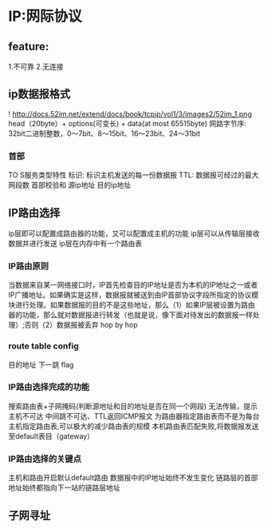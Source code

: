 # IP:网际协议
## feature:
1.不可靠
2.无连接
## ip数据报格式
! http://docs.52im.net/extend/docs/book/tcpip/vol1/3/images2/52im_1.png
head（20byte）+ options(可变长) + data(at most 65515byte)
网路字节序: 32bit二进制整数，0～7bit、8～15bit、16～23bit、24～31bit
### 首部
TO S服务类型特性
标识: 标识主机发送的每一份数据报
TTL: 数据报可经过的最大网段数
首部校验和
源ip地址
目的ip地址
## IP路由选择
ip层即可以配置成路由器的功能，又可以配置成主机的功能
ip层可以从传输层接收数据并进行发送
ip层在内存中有一个路由表
### IP路由原则
当数据来自某一网络接口时，IP首先检查目的IP地址是否为本机的IP地址之一或者IP广播地址。如果确实是这样，数据报就被送到由IP首部协议字段所指定的协议模块进行处理。如果数据报的目的不是这些地址，那么（1）如果IP层被设置为路由器的功能，那么就对数据报进行转发（也就是说，像下面对待发出的数据报一样处理）;否则（2）数据报被丢弃
hop by hop
### route table config
目的地址
下一跳
flag
### IP路由选择完成的功能
搜索路由表+子网掩码(判断源地址和目的地址是否在同一个网段)
无法传输，提示主机不可达
中间跳不可达、TTL返回ICMP报文
为路由器指定路由表而不是为每台主机指定路由表,可以极大的减少路由表的规模
本机路由表匹配失败,将数据报发送至default表目（gateway）
### IP路由选择的关键点
主机和路由开启默认default路由
数据报中的IP地址始终不发生变化
链路层的首部地址始终都指向下一站的链路层地址
## 子网寻址



